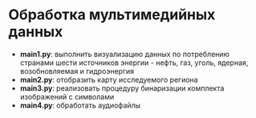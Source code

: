 # Обработка мультимедийных данных

- **main1.py**: выполнить визуализацию данных по потреблению странами шести источников энергии - нефть, газ, уголь, ядерная, возобновляемая и гидроэнергия
- **main2.py**: отобразить карту исследуемого региона
- **main3.py**: реализовать процедуру бинаризации комплекта изображений с символами
- **main4.py**: обработать аудиофайлы
